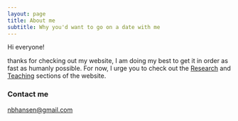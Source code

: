 ```yaml
---
layout: page
title: About me
subtitle: Why you'd want to go on a date with me
---
```


Hi everyone!

thanks for checking out my website, I am doing my best to get it in order as fast as humanly possible. For now, I urge you to check out the [Research](../research) and [Teaching](../teaching) sections of the website. 

### Contact me

[nbhansen@gmail.com](mailto:nbhansen@gmail.com)
